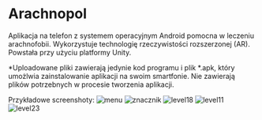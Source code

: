 # Arachnopol

Aplikacja na telefon z systemem operacyjnym Android pomocna w leczeniu arachnofobii. Wykorzystuje technologię rzeczywistości rozszerzonej (AR). Powstała przy użyciu platformy Unity.

*Uploadowane pliki zawierają jedynie kod programu i plik *.apk, który umożlwia zainstalowanie aplikacji na swoim smartfonie. Nie zawierają plików potrzebnych w procesie tworzenia aplikacji.

Przykładowe screenshoty:
![menu](https://user-images.githubusercontent.com/74016088/211013474-84f76405-b7c3-42e8-b465-5f7c229c5b79.jpg)
![znacznik](https://user-images.githubusercontent.com/74016088/211013484-13e12bd6-a69b-4ab1-93e9-5bb1468f9a68.png)
![level18](https://user-images.githubusercontent.com/74016088/211013503-f0989682-6b33-48b5-9adc-a5323eac1634.jpg)
![level11](https://user-images.githubusercontent.com/74016088/211013518-46a88717-263a-4784-a8c9-80f4d4715e6a.jpg)
![level23](https://user-images.githubusercontent.com/74016088/211013534-68a074ba-9cda-41a6-96e3-582dab3426c5.jpg)
